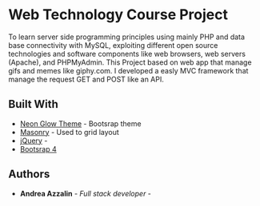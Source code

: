#  Web Technology Course Project

To learn server side programming principles using mainly PHP and data base connectivity with MySQL, exploiting different open source technologies and software components like web browsers, web servers (Apache), and PHPMyAdmin.
This Project based on web app that manage gifs and memes like giphy.com.
I developed a easly MVC framework that manage the request GET and POST like an API.


## Built With

* [Neon Glow Theme](https://hackerthemes.com/bootstrap-themes/neon-glow/) - Bootsrap theme
* [Masonry](https://masonry.desandro.com/) - Used to grid layout
* [jQuery](https://api.jquery.com/) -
* [Bootsrap 4](https://getbootstrap.com/docs/4.1/getting-started/introduction/)


## Authors

* **Andrea Azzalin** - *Full stack developer* -


